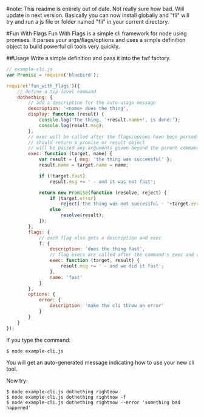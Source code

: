 #note:
This readme is entirely out of date. Not really sure how bad. Will update in next version. Basically you can now install globally and "fli" will try and run a js file or folder named "fli" in your current directory.

#Fun With Flags
Fun With Flags is a simple cli framework for node using promises. It parses your args/flags/options and uses a simple definition object to build powerful cli tools very quickly.

##Usage
Write a simple definition and pass it into the fwf factory.
```javascript
// example-cli.js
var Promise = require('bluebird');

require('fun_with_flags')({
    // define a top-level command
    dothething: {
        // add a description for the auto-usage message
        description: '<name> does the thing',
        display: function (result) {
            console.log('The thing, '+result.name+', is done:');
            console.log(result.msg);
        },
        // exec will be called after the flags/opions have been parsed into the target
        // should return a promise or result object
        // will be passed any arguments given beyond the parent command
        exec: function (target, name) {
            var result = { msg: 'the thing was successful' };
            result.name = target.name = name;

            if (!target.fast)
                result.msg += ' - and it was not fast';

            return new Promise(function (resolve, reject) {
                if (target.error)
                    reject('the thing was not successful - '+target.error);
                else
                    resolve(result);
            });
        },
        flags: {
            // each flag also gets a description and exec
            f: {
                description: 'does the thing fast',
                // flag execs are called after the command's exec and are passed the target and result
                exec: function (target, result) {
                    result.msg += ' - and we did it fast';
                },
                name: 'fast'
            }
        },
        options: {
            error: {
                description: 'make the cli throw an error'
            }
        }
    }
});
```

If you type the command:
```
$ node example-cli.js
```
You will get an auto-generated message indicating how to use your new cli tool.

Now try:

```
$ node example-cli.js dothething rightnow 
$ node example-cli.js dothething rightnow -f
$ node example-cli.js dothething rightnow --error 'something bad happened'
```
